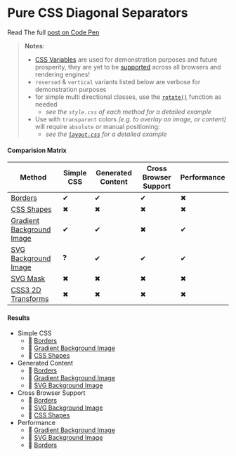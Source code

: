 # Pure CSS Diagonal Separators

Read The full [post on Code Pen](https://codepen.io/ahmadnassri/post/non-rectangular-headers-part-1)

> **Notes**:
>
> - [CSS Variables][css-vars] are used for demonstration purposes and future prosperity, they are yet to be [supported][css-vars-compat] across all browsers and rendering engines!
> - `reversed` & `vertical` variants listed below are verbose for demonstration purposes
> - for simple multi directional classes, use the [`rotate()`][css-transform-rotate] function as needed
>   - _see the `style.css` of each method for a detailed example_
> - Use with `transparent` colors _(e.g. to overlay an image, or content)_ will require `absolute` or manual positioning:
>   - _see the [`layout.css`](assets/layout.css) for a detailed example_

#### Comparision Matrix

Method                                | Simple CSS | Generated Content | Cross Browser Support | Performance
------------------------------------- | ---------- | ----------------- | --------------------- | -----------
[Borders](borders)                    | ✔          | ✔                 | ✔                     | ✖
[CSS Shapes](shapes)                  | ✖          | ✖                 | ✖                     | ✖
[Gradient Background Image](gradient) | ✔          | ✔                 | ✖                     | ✔
[SVG Background Image](svg)           | ❓          | ✔                 | ✔                     | ✔
[SVG Mask](svg-mask)                  | ✖          | ✖                 | ✖                     | ✖
[CSS3 2D Transforms](transforms)      | ✖          | ✖                 | ✖                     | ✖

#### Results

- Simple CSS
  - 🥇 [Borders](borders)
  - 🥈 [Gradient Background Image](gradient)
  - 🥉 [CSS Shapes](shapes)
- Generated Content
  - 🥇 [Borders](borders)
  - 🥈 [Gradient Background Image](gradient)
  - 🥉 [SVG Background Image](svg)
- Cross Browser Support
  - 🥇 [Borders](borders)
  - 🥈 [SVG Background Image](svg)
  - 🥉 [CSS Shapes](shapes)
- Performance
  - 🥇 [Gradient Background Image](gradient)
  - 🥈 [SVG Background Image](svg)
  - 🥉 [Borders](borders)

[css-vars]: https://developer.mozilla.org/en-US/docs/Web/CSS/Using_CSS_variables

[css-vars-compat]: http://caniuse.com/#search=variables

[css-transform-rotate]: https://www.w3.org/TR/css-transforms-1/#funcdef-rotate

